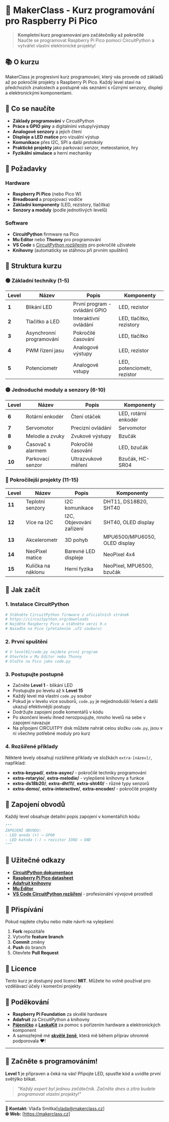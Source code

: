 # 🚀 MakerClass - Kurz programování pro Raspberry Pi Pico

> **Kompletní kurz programování pro začátečníky až pokročilé**  
> Naučte se programovat Raspberry Pi Pico pomocí CircuitPython a vytvářet vlastní elektronické projekty!

## 📚 O kurzu

MakerClass je progresivní kurz programování, který vás provede od základů až po pokročilé projekty s Raspberry Pi Pico. Každý level staví na předchozích znalostech a postupně vás seznámí s různými senzory, displeji a elektronickými komponentami.

## 🎯 Co se naučíte

- **Základy programování** v CircuitPython
- **Práce s GPIO piny** a digitálními vstupy/výstupy
- **Analogové senzory** a jejich čtení
- **Displeje a LED matice** pro vizuální výstup
- **Komunikace** přes I2C, SPI a další protokoly
- **Praktické projekty** jako parkovací senzor, meteostanice, hry
- **Fyzikální simulace** a herní mechaniky

## 🔧 Požadavky

### Hardware
- **Raspberry Pi Pico** (nebo Pico W)
- **Breadboard** a propojovací vodiče
- **Základní komponenty** (LED, rezistory, tlačítka)
- **Senzory a moduly** (podle jednotlivých levelů)

### Software
- **CircuitPython** firmware na Pico
- **Mu Editor** nebo **Thonny** pro programování
- **VS Code** s [CircuitPython rozšířením](https://marketplace.visualstudio.com/items?itemName=wmerkens.vscode-circuitpython-v2) pro pokročilé uživatele
- **Knihovny** (automaticky se stáhnou při prvním spuštění)

## 📁 Struktura kurzu

### 🟢 **Základní techniky (1-5)**
| Level | Název | Popis | Komponenty |
|-------|-------|-------|------------|
| **1** | Blikání LED | První program - ovládání GPIO | LED, rezistor |
| **2** | Tlačítko a LED | Interaktivní ovládání | LED, tlačítko, rezistory |
| **3** | Asynchronní programování | Pokročilé časování | LED, tlačítko |
| **4** | PWM řízení jasu | Analogové výstupy | LED, rezistor |
| **5** | Potenciometr | Analogové vstupy | LED, potenciometr, rezistor |

### 🟡 **Jednoduché moduly a senzory (6-10)**
| Level | Název | Popis | Komponenty |
|-------|-------|-------|------------|
| **6** | Rotární enkodér | Čtení otáček | LED, rotární enkodér |
| **7** | Servomotor | Precizní ovládání | Servomotor |
| **8** | Melodie a zvuky | Zvukové výstupy | Bzučák |
| **9** | Časovač s alarmem | Pokročilé časování | LED, bzučák |
| **10** | Parkovací senzor | Ultrazvukové měření | Bzučák, HC-SR04 |

### 🔴 **Pokročilejší projekty (11-15)**
| Level | Název | Popis | Komponenty |
|-------|-------|-------|------------|
| **11** | Teplotní senzory | I2C komunikace | DHT11, DS18B20, SHT40 |
| **12** | Více na I2C | I2C, Objevování zařízení | SHT40, OLED display |
| **13** | Akcelerometr | 3D pohyb | MPU6500/MPU6050, OLED display |
| **14** | NeoPixel matice | Barevné LED displeje | NeoPixel 4x4 |
| **15** | Kulička na náklonu | Herní fyzika | NeoPixel, MPU6500, bzučák |

## 🚀 Jak začít

### 1. Instalace CircuitPython
```bash
# Stáhněte CircuitPython firmware z oficiálních stránek
# https://circuitpython.org/downloads
# Najděte Raspberry Pico a stáhněte verzi 9.x
# Nasaďte na Pico (přetažením .uf2 souboru)
```

### 2. První spuštění
```python
# V level01/code.py najdete první program
# Otevřete v Mu Editor nebo Thonny
# Uložte na Pico jako code.py
```

### 3. Postupujte postupně
- Začněte **Level 1** - blikání LED
- Postupujte po levelu až k **Level 15**
- Každý level má vlastní `code.py` soubor
- Pokud je v levelu více souborů, `code.py` je nejjednodušší řešení a další ukazují efektivnější postupy 
- Dodržujte zapojení podle komentářů v kódu
- Po skončení levelu ihned nerozpoujujte, mnoho levelů na sebe v zapojení navazuje
- Na připojení CIRCUITPY disk můžete nahrát celou složku `code.py`, jsou v ní všechny potřebné moduly pro kurz

### 4. Rozšířené příklady
Některé levely obsahují rozšířené příklady ve složkách `extra-[název]/`, například:
- **extra-keypad/**, **extra-async/** - pokročilé techniky programování
- **extra-rotaryio/**, **extra-melodie/** - vylepšené knihovny a funkce
- **extra-ds18b20/**, **extra-dht11/**, **extra-sht40/** - různé typy senzorů
- **extra-demo/**, **extra-interactive/**, **extra-encoder/** - pokročilé projekty

## 🔌 Zapojení obvodů

Každý level obsahuje detailní popis zapojení v komentářích kódu:

```python
"""
ZAPOJENÍ OBVODU:
- LED anoda (+) → GP00
- LED katoda (-) → rezistor 330Ω → GND
"""
```

## 📖 Užitečné odkazy

- [**CircuitPython dokumentace**](https://docs.circuitpython.org/)
- [**Raspberry Pi Pico datasheet**](https://datasheets.raspberrypi.com/pico/pico-datasheet.pdf)
- [**Adafruit knihovny**](https://github.com/adafruit/Adafruit_CircuitPython_Bundle)
- [**Mu Editor**](https://codewith.mu/)
- [**VS Code CircuitPython rozšíření**](https://marketplace.visualstudio.com/items?itemName=wmerkens.vscode-circuitpython-v2) - profesionální vývojové prostředí

## 🤝 Přispívání

Pokud najdete chybu nebo máte návrh na vylepšení:

1. **Fork** repozitáře
2. Vytvořte **feature branch**
3. **Commit** změny
4. **Push** do branch
5. Otevřete **Pull Request**

## 📄 Licence

Tento kurz je dostupný pod licencí **MIT**. Můžete ho volně používat pro vzdělávací účely i komerční projekty.

## 🙏 Poděkování

- **Raspberry Pi Foundation** za skvělé hardware
- **Adafruit** za CircuitPython a knihovny
- **[Pájeníčko](https://pajenicko.cz/)** a **[LaskaKit](https://www.laskakit.cz/)** za pomoc s pořízením hardware a elektronických komponent
- A samozřejmě mé **[skvělé ženě](https://x.com/xamulka)**, která mě během příprav ohromně podporovala ❤!

---

## 🎉 Začněte s programováním!

**Level 1** je připraven a čeká na vás! Připojte LED, spusťte kód a uvidíte první světýlko blikat. 

> *"Každý expert byl jednou začátečník. Začněte dnes a zítra budete programovat vlastní projekty!"*

---

**📧 Kontakt:** Vláďa Smitka[vlada@makerclass.cz]  
**🌐 Web:** [https://makerclass.cz]  

